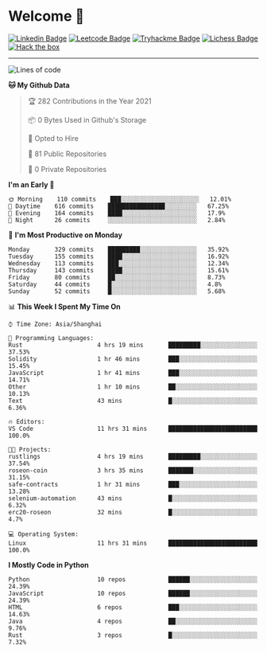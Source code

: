 # Welcome 👋

[![Linkedin Badge](https://img.shields.io/badge/-PedroTorres-blue?style=flat-square&logo=Linkedin&logoColor=white&link=https://www.linkedin.com/in/PedroTorres/)](https://www.linkedin.com/in/pedro-torres-cruz/)
[![Leetcode Badge](https://img.shields.io/badge/profile-leetcode-green)](https://leetcode.com/corfucinas/)
[![Tryhackme Badge](https://img.shields.io/badge/profile-tryhackme-blue)](https://tryhackme.com/p/Corfucinas/)
[![Lichess Badge](https://img.shields.io/badge/challenge_me-lichess-yellow)](https://lichess.org/@/Corfucinas)
[![Hack the box](https://img.shields.io/badge/hack_the_box-profile-red)](https://www.hackthebox.eu/profile/375826)

---

<!--START_SECTION:waka-->
![Lines of code](https://img.shields.io/badge/From%20Hello%20World%20I%27ve%20Written-1.5%20million%20lines%20of%20code-blue)

**🐱 My Github Data** 

> 🏆 282 Contributions in the Year 2021
 > 
> 📦 0 Bytes Used in Github's Storage 
 > 
> 💼 Opted to Hire
 > 
> 📜 81 Public Repositories 
 > 
> 🔑 0 Private Repositories  
 > 
**I'm an Early 🐤** 

```text
🌞 Morning    110 commits    ███░░░░░░░░░░░░░░░░░░░░░░   12.01% 
🌆 Daytime    616 commits    ████████████████░░░░░░░░░   67.25% 
🌃 Evening    164 commits    ████░░░░░░░░░░░░░░░░░░░░░   17.9% 
🌙 Night      26 commits     ░░░░░░░░░░░░░░░░░░░░░░░░░   2.84%

```
📅 **I'm Most Productive on Monday** 

```text
Monday       329 commits    █████████░░░░░░░░░░░░░░░░   35.92% 
Tuesday      155 commits    ████░░░░░░░░░░░░░░░░░░░░░   16.92% 
Wednesday    113 commits    ███░░░░░░░░░░░░░░░░░░░░░░   12.34% 
Thursday     143 commits    ████░░░░░░░░░░░░░░░░░░░░░   15.61% 
Friday       80 commits     ██░░░░░░░░░░░░░░░░░░░░░░░   8.73% 
Saturday     44 commits     █░░░░░░░░░░░░░░░░░░░░░░░░   4.8% 
Sunday       52 commits     █░░░░░░░░░░░░░░░░░░░░░░░░   5.68%

```


📊 **This Week I Spent My Time On** 

```text
⌚︎ Time Zone: Asia/Shanghai

💬 Programming Languages: 
Rust                     4 hrs 19 mins       █████████░░░░░░░░░░░░░░░░   37.53% 
Solidity                 1 hr 46 mins        ███░░░░░░░░░░░░░░░░░░░░░░   15.45% 
JavaScript               1 hr 41 mins        ███░░░░░░░░░░░░░░░░░░░░░░   14.71% 
Other                    1 hr 10 mins        ██░░░░░░░░░░░░░░░░░░░░░░░   10.13% 
Text                     43 mins             █░░░░░░░░░░░░░░░░░░░░░░░░   6.36%

🔥 Editors: 
VS Code                  11 hrs 31 mins      █████████████████████████   100.0%

🐱‍💻 Projects: 
rustlings                4 hrs 19 mins       █████████░░░░░░░░░░░░░░░░   37.54% 
roseon-coin              3 hrs 35 mins       ███████░░░░░░░░░░░░░░░░░░   31.15% 
safe-contracts           1 hr 31 mins        ███░░░░░░░░░░░░░░░░░░░░░░   13.28% 
selenium-automation      43 mins             █░░░░░░░░░░░░░░░░░░░░░░░░   6.32% 
erc20-roseon             32 mins             █░░░░░░░░░░░░░░░░░░░░░░░░   4.7%

💻 Operating System: 
Linux                    11 hrs 31 mins      █████████████████████████   100.0%

```

**I Mostly Code in Python** 

```text
Python                   10 repos            ██████░░░░░░░░░░░░░░░░░░░   24.39% 
JavaScript               10 repos            ██████░░░░░░░░░░░░░░░░░░░   24.39% 
HTML                     6 repos             ███░░░░░░░░░░░░░░░░░░░░░░   14.63% 
Java                     4 repos             ██░░░░░░░░░░░░░░░░░░░░░░░   9.76% 
Rust                     3 repos             █░░░░░░░░░░░░░░░░░░░░░░░░   7.32%

```



<!--END_SECTION:waka-->
